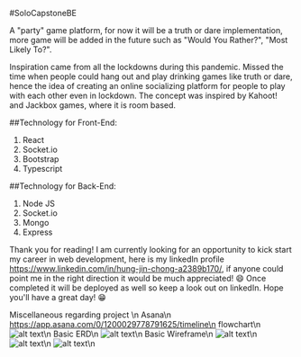 #SoloCapstoneBE

A "party" game platform, for now it will be a truth or dare implementation, more game will be added in the future such as "Would You Rather?", "Most Likely To?".

Inspiration came from all the lockdowns during this pandemic. Missed the time when people could hang out and play drinking games like truth or dare, hence the idea of creating an online socializing platform for people to play with each other even in lockdown. The concept was inspired by Kahoot! and Jackbox games, where it is room based.

##Technology for Front-End:
1. React
2. Socket.io
3. Bootstrap
4. Typescript

##Technology for Back-End:
1. Node JS
2. Socket.io
3. Mongo
4. Express

Thank you for reading! I am currently looking for an opportunity to kick start my career in web development, here is my linkedIn profile https://www.linkedin.com/in/hung-jin-chong-a2389b170/, if anyone could point me in the right direction it would be much appreciated! :smile: Once completed it will be deployed as well so keep a look out on linkedIn. Hope you'll have a great day! :grin:

Miscellaneous regarding project \n
Asana\n
https://app.asana.com/0/1200029778791625/timeline\n
flowchart\n
![alt text](https://res.cloudinary.com/waliwalo/image/upload/v1615217755/solocap/flowchart_d3qwdx.png)\n
Basic ERD\n
![alt text](https://res.cloudinary.com/waliwalo/image/upload/v1615217755/solocap/erd_etqc00.png)\n
Basic Wireframe\n
![alt text](https://res.cloudinary.com/waliwalo/image/upload/v1615217755/solocap/Page_1_tls1al.png)\n
![alt text](https://res.cloudinary.com/waliwalo/image/upload/v1615217755/solocap/Page_2_g7togm.png)\n
![alt text](https://res.cloudinary.com/waliwalo/image/upload/v1615217755/solocap/Page_3_za5rs5.png)\n
